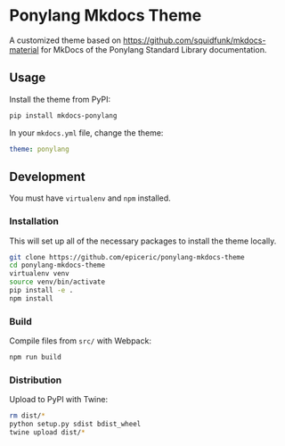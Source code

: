 # Ponylang Mkdocs Theme

A customized theme based on https://github.com/squidfunk/mkdocs-material for
MkDocs of the Ponylang Standard Library documentation.

## Usage

Install the theme from PyPI:

```sh
pip install mkdocs-ponylang
```

In your `mkdocs.yml` file, change the theme:

```yaml
theme: ponylang
```

## Development

You must have `virtualenv` and `npm` installed.

### Installation

This will set up all of the necessary packages to install the theme locally.

```sh
git clone https://github.com/epiceric/ponylang-mkdocs-theme
cd ponylang-mkdocs-theme
virtualenv venv
source venv/bin/activate
pip install -e .
npm install
```

### Build

Compile files from `src/` with Webpack:

```sh
npm run build
```

### Distribution

Upload to PyPI with Twine:

```sh
rm dist/*
python setup.py sdist bdist_wheel
twine upload dist/*
```
